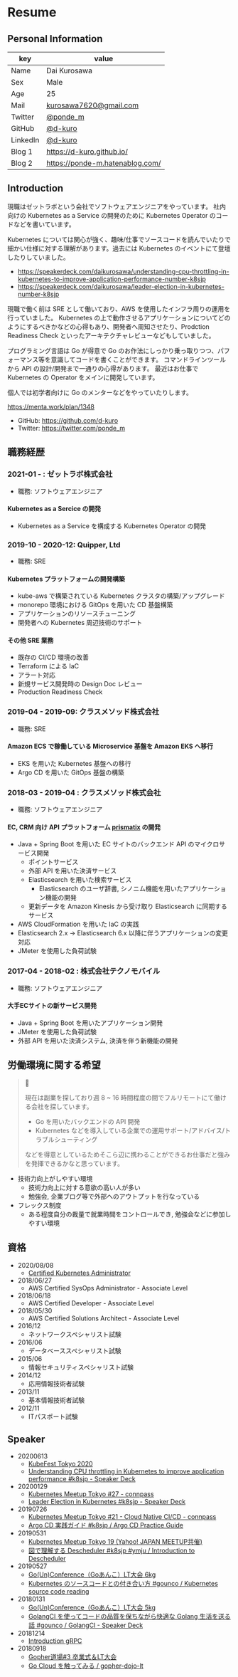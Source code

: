 # Resume

## Personal Information

| key | value |
| --- | ----- |
| Name     | Dai Kurosawa                                            |
| Sex      | Male                                                    |
| Age      | 25                                                      |
| Mail     | [kurosawa7620@gmail.com](mailto:kurosawa7620@gmail.com) |
| Twitter  | [@ponde_m](https://twitter.com/ponde_m)                 |
| GitHub   | [@d-kuro](https://github.com/d-kuro)                    |
| LinkedIn | [@d-kuro](https://www.linkedin.com/in/d-kuro/)          |
| Blog 1   | https://d-kuro.github.io/                               |
| Blog 2   | https://ponde-m.hatenablog.com/                         |

## Introduction

現職はゼットラボという会社でソフトウェアエンジニアをやっています。
社内向けの Kubernetes as a Service の開発のために Kubernetes Operator のコードなどを書いています。

Kubernetes については関心が強く、趣味/仕事でソースコードを読んでいたりで細かい仕様に対する理解があります。過去には Kubernetes のイベントにて登壇したりしていました。

* https://speakerdeck.com/daikurosawa/understanding-cpu-throttling-in-kubernetes-to-improve-application-performance-number-k8sjp
* https://speakerdeck.com/daikurosawa/leader-election-in-kubernetes-number-k8sjp

現職で働く前は SRE として働いており、AWS を使用したインフラ周りの運用を行っていました。
Kubernetes の上で動作させるアプリケーションについてどのようにするべきかなどの心得もあり、開発者へ周知させたり、Prodction Readiness Check といったアーキテクチャレビューなどもしていました。

プログラミング言語は Go が得意で Go のお作法にしっかり乗っ取りつつ、パフォーマンス等を意識してコードを書くことができます。
コマンドラインツールから API の設計/開発まで一通りの心得があります。
最近はお仕事で Kubernetes の Operator をメインに開発しています。

個人では初学者向けに Go のメンターなどをやっていたりします。

https://menta.work/plan/1348

* GitHub: https://github.com/d-kuro
* Twitter: https://twitter.com/ponde_m

## 職務経歴

### 2021-01 - : ゼットラボ株式会社

* 職務: ソフトウェアエンジニア

#### Kubernetes as a Sercice の開発

* Kubernetes as a Service を構成する Kubernetes Operator の開発

### 2019-10 - 2020-12: Quipper, Ltd

* 職務: SRE

#### Kubernetes プラットフォームの開発構築

* kube-aws で構築されている Kubernetes クラスタの構築/アップグレード
* monorepo 環境における GitOps を用いた CD 基盤構築
* アプリケーションのリソースチューニング
* 開発者への Kubernetes 周辺技術のサポート

#### その他 SRE 業務

* 既存の CI/CD 環境の改善
* Terraform による IaC
* アラート対応
* 新規サービス開発時の Design Doc レビュー
* Production Readiness Check

### 2019-04 - 2019-09: クラスメソッド株式会社

* 職務: SRE

#### Amazon ECS で稼働している Microservice 基盤を Amazon EKS へ移行

* EKS を用いた Kubernetes 基盤への移行
* Argo CD を用いた GitOps 基盤の構築

### 2018-03 - 2019-04 : クラスメソッド株式会社

* 職務: ソフトウェアエンジニア

#### EC, CRM 向け API プラットフォーム [prismatix](https://prismatix.jp/) の開発

* Java + Spring Boot を用いた EC サイトのバックエンド API のマイクロサービス開発
  * ポイントサービス
  * 外部 API を用いた決済サービス
  * Elasticsearch を用いた検索サービス
    * Elasticsearch のユーザ辞書, シノニム機能を用いたアプリケーション機能の開発
  * 更新データを Amazon Kinesis から受け取り Elasticsearch に同期するサービス
* AWS CloudFormation を用いた IaC の実践
* Elasticsearch 2.x -> Elasticsearch 6.x 以降に伴うアプリケーションの変更対応
* JMeter を使用した負荷試験

### 2017-04 - 2018-02 : 株式会社テクノモバイル

* 職務: ソフトウェアエンジニア

#### 大手ECサイトの新サービス開発

* Java + Spring Boot を用いたアプリケーション開発
* JMeter を使用した負荷試験
* 外部 API を用いた決済システム, 決済を伴う新機能の開発

## 労働環境に関する希望

> 📝
>
> 現在は副業を探しており週 8 ~ 16 時間程度の間でフルリモートにて働ける会社を探しています。
> 
> * Go を用いたバックエンドの API 開発
> * Kubernetes などを導入している企業での運用サポート/アドバイス/トラブルシューティング
> 
> などを得意としているためそこら辺に携わることができるお仕事だと強みを発揮できるかなと思っています。

* 技術力向上がしやすい環境
  * 技術力向上に対する意欲の高い人が多い
  * 勉強会, 企業ブログ等で外部へのアウトプットを行なっている
* フレックス制度
  * ある程度自分の裁量で就業時間をコントロールでき, 勉強会などに参加しやすい環境

## 資格

* 2020/08/08
  * [Certified Kubernetes Administrator](https://github.com/d-kuro/resume/issues/11)
* 2018/06/27
  * AWS Certified SysOps Administrator - Associate Level
* 2018/06/18
  * AWS Certified Developer - Associate Level
* 2018/05/30
  * AWS Certified Solutions Architect - Associate Level
* 2016/12
  * ネットワークスペシャリスト試験
* 2016/06
  * データベーススペシャリスト試験
* 2015/06
  * 情報セキュリティスペシャリスト試験
* 2014/12
  * 応用情報技術者試験
* 2013/11
  * 基本情報技術者試験
* 2012/11
  * ITパスポート試験

## Speaker

* 20200613
  * [KubeFest Tokyo 2020](https://k8sjp.github.io/kubefest-2020/)
  * [Understanding CPU throttling in Kubernetes to improve application performance #k8sjp - Speaker Deck](https://speakerdeck.com/daikurosawa/understanding-cpu-throttling-in-kubernetes-to-improve-application-performance-number-k8sjp)
* 20200129
  * [Kubernetes Meetup Tokyo #27 - connpass](https://k8sjp.connpass.com/event/162343/)
  * [Leader Election in Kubernetes #k8sjp - Speaker Deck](https://speakerdeck.com/daikurosawa/leader-election-in-kubernetes-number-k8sjp)
* 20190726
  * [Kubernetes Meetup Tokyo #21 - Cloud Native CI/CD - connpass](https://k8sjp.connpass.com/event/138375/)
  * [Argo CD 実践ガイド #k8sjp / Argo CD Practice Guide](https://speakerdeck.com/daikurosawa/argo-cd-practice-guide)
* 20190531
  * [Kubernetes Meetup Tokyo 19 (Yahoo! JAPAN MEETUP共催)](https://k8sjp.connpass.com/event/126207/)
  * [図で理解する Descheduler #k8sjp #ymju / Introduction to Descheduler](https://speakerdeck.com/daikurosawa/introduction-to-descheduler)
* 20190527
  * [Go(Un)Conference（Goあんこ）LT大会 6kg](https://gounconference.connpass.com/event/129090/)
  * [Kubernetes のソースコードとの付き合い方 #gounco / Kubernetes source code reading](https://speakerdeck.com/daikurosawa/kubernetes-source-code-reading)
* 20180131
  * [Go(Un)Conference（Goあんこ）LT大会 5kg](https://gounconference.connpass.com/event/112942/)
  * [GolangCI を使ってコードの品質を保ちながら快適な Golang 生活を送る話 #gounco / GolangCI - Speaker Deck](https://speakerdeck.com/daikurosawa/golangci)
* 20181214
  * [Introduction gRPC](https://speakerdeck.com/daikurosawa/introduction-grpc)
* 20180918
  * [Gopher道場#3 卒業式＆LT大会](https://mercari.connpass.com/event/101178/)
  * [Go Cloud を触ってみる / gopher-dojo-lt](https://speakerdeck.com/daikurosawa/gopher-dojo-lt)
